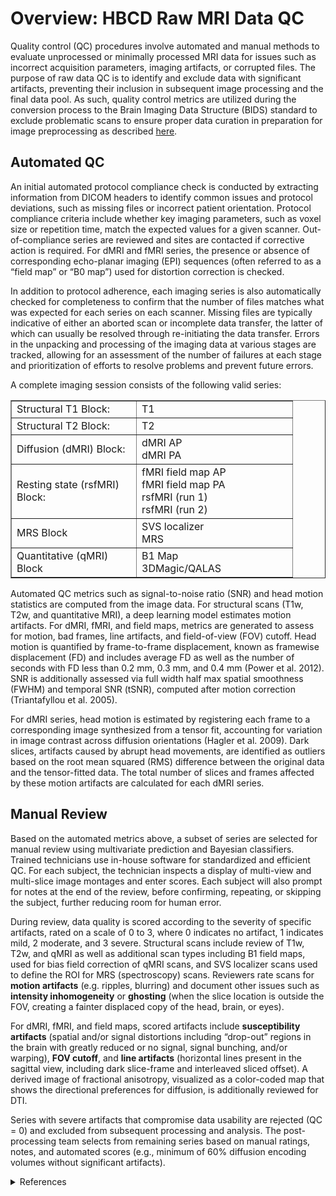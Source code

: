 # Overview: HBCD Raw MRI Data QC
Quality control (QC) procedures involve automated and manual methods to evaluate unprocessed or minimally processed MRI data for issues such as incorrect acquisition parameters, imaging artifacts, or corrupted files. The purpose of raw data QC is to identify and exclude data with significant artifacts, preventing their inclusion in subsequent image processing and the final data pool. As such, quality control metrics are utilized during the conversion process to the Brain Imaging Data Structure (BIDS) standard to exclude problematic scans to ensure proper data curation in preparation for image preprocessing as described [here](../../datacuration/bids.md#data-curation-exclusion-criteria).

## Automated QC
An initial automated protocol compliance check is conducted by extracting information from DICOM headers to identify common issues and protocol deviations, such as missing files or incorrect patient orientation. Protocol compliance criteria include whether key imaging parameters, such as voxel size or repetition time, match the expected values for a given scanner. Out-of-compliance series are reviewed and sites are contacted if corrective action is required. For dMRI and fMRI series, the presence or absence of corresponding echo-planar imaging (EPI) sequences (often referred to as a “field map” or “B0 map”) used for distortion correction is checked. 

In addition to protocol adherence, each imaging series is also automatically checked for completeness to confirm that the number of files matches what was expected for each series on each scanner. Missing files are typically indicative of either an aborted scan or incomplete data transfer, the latter of which can usually be resolved through re-initiating the data transfer. Errors in the unpacking and processing of the imaging data at various stages are tracked, allowing for an assessment of the number of failures at each stage and prioritization of efforts to resolve problems and prevent future errors.

A complete imaging session consists of the following valid series:
<table dir="ltr" border="1" cellspacing="0" cellpadding="0" data-sheets-root="1" data-sheets-baot="1"><colgroup><col width="200" /><col width="250" /></colgroup>
<tbody>
	<tr>
		<td>Structural T1 Block:</td>
		<td>T1</td>
	</tr>
	<tr>
		<td>Structural T2 Block:</td>
		<td>T2</td>
	</tr>
	<tr>
		<td>Diffusion (dMRI) Block:</td>
		<td>dMRI AP <br /> dMRI PA</td>
	</tr>
	<tr>
		<td>Resting state (rsfMRI) Block:</td>
		<td>fMRI field map AP<br /> fMRI field map PA<br /> rsfMRI (run 1)<br /> rsfMRI (run 2)</td>
	</tr>
	<tr>
		<td>MRS Block</td>
		<td>SVS localizer<br /> MRS</td>
	</tr>
	<tr>
		<td>Quantitative (qMRI) Block</td>
		<td>B1 Map<br /> 3DMagic/QALAS</td>
	</tr>
</tbody>
</table>

Automated QC metrics such as signal-to-noise ratio (SNR) and head motion statistics are computed from the image data. For structural scans (T1w, T2w, and quantitative MRI), a deep learning model estimates motion artifacts. For dMRI, fMRI, and field maps, metrics are generated to assess for motion, bad frames, line artifacts, and field-of-view (FOV) cutoff. Head motion is quantified by frame-to-frame displacement, known as framewise displacement (FD) and includes average FD as well as the number of seconds with FD less than 0.2 mm, 0.3 mm, and 0.4 mm (Power et al. 2012). SNR is additionally assessed via full width half max spatial smoothness (FWHM) and temporal SNR (tSNR), computed after motion correction (Triantafyllou et al. 2005).

For dMRI series, head motion is estimated by registering each frame to a corresponding image synthesized from a tensor fit, accounting for variation in image contrast across diffusion orientations (Hagler et al. 2009). Dark slices, artifacts caused by abrupt head movements, are identified as outliers based on the root mean squared (RMS) difference between the original data and the tensor-fitted data. The total number of slices and frames affected by these motion artifacts are calculated for each dMRI series.

## Manual Review
Based on the automated metrics above, a subset of series are selected for manual review using multivariate prediction and Bayesian classifiers. Trained technicians use in-house software for standardized and efficient QC. For each subject, the technician inspects a display of multi-view and multi-slice image montages and enter scores. Each subject will also prompt for notes at the end of the review, before confirming, repeating, or skipping the subject, further reducing room for human error. 

During review, data quality is scored according to the severity of specific artifacts, rated on a scale of 0 to 3, where 0 indicates no artifact, 1 indicates mild, 2 moderate, and 3 severe. Structural scans include review of T1w, T2w, and qMRI as well as additional scan types including B1 field maps, used for bias field correction of qMRI scans, and SVS localizer scans used to define the ROI for MRS (spectroscopy) scans. Reviewers rate scans for **motion artifacts** (e.g. ripples, blurring) and document other issues such as **intensity inhomogeneity** or **ghosting** (when the slice location is outside the FOV, creating a fainter displaced copy of the head, brain, or eyes).

For dMRI, fMRI, and field maps, scored artifacts include **susceptibility artifacts** (spatial and/or signal distortions including “drop-out” regions in the brain with greatly reduced or no signal, signal bunching, and/or warping), **FOV cutoff**, and **line artifacts** (horizontal lines present in the sagittal view, including dark slice-frame and interleaved sliced offset). A derived image of fractional anisotropy, visualized as a color-coded map that shows the directional preferences for diffusion, is additionally reviewed for DTI.

Series with severe artifacts that compromise data usability are rejected (QC = 0) and excluded from subsequent processing and analysis. The post-processing team selects from remaining series based on manual ratings, notes, and automated scores (e.g., minimum of 60% diffusion encoding volumes without significant artifacts).

<details class="collapsible references">
<summary class="references">References</summary>
<p>Dean III, D. C., Tisdall, M. D., Wisnowski, J. L., Feczko, E., Gagoski, B., Alexander, A. L., ... &amp; HBCD MRI Working Group. (2024). Quantifying brain development in the HEALthy Brain and Child Development (HBCD) Study: The magnetic resonance imaging and spectroscopy protocol. <em>Developmental Cognitive Neuroscience</em>, 70, 101452. <a href="https://doi.org/10.1016/j.dcn.2024.101452">https://doi.org/10.1016/j.dcn.2024.101452</a></p>

<p>Hagler, D. J., Jr, Ahmadi, M. E., Kuperman, J., Holland, D., McDonald, C. R., Halgren, E., &amp; Dale, A. M. (2009). Automated white-matter tractography using a probabilistic diffusion tensor atlas: Application to temporal lobe epilepsy. Human Brain Mapping, 30(5), 1535–1547. <a href="https://doi.org/10.1002/hbm.20619">https://doi.org/10.1002/hbm.20619</a></p>

<p>Power, J. D., Barnes, K. A., Snyder, A. Z., Schlaggar, B. L., &amp; Petersen, S. E. (2012). Spurious but systematic correlations in functional connectivity MRI networks arise from subject motion. NeuroImage, 59(3), 2142–2154. <a href="https://doi.org/10.1016/j.neuroimage.2011.10.018">https://doi.org/10.1016/j.neuroimage.2011.10.018</a></p>

<p>Triantafyllou, C., Hoge, R. D., Krueger, G., Wiggins, C. J., Potthast, A., Wiggins, G. C., &amp; Wald, L. L. (2005). Comparison of physiological noise at 1.5 T, 3 T and 7 T and optimization of fMRI acquisition parameters. NeuroImage, 26(1), 243–250. <a href="https://doi.org/10.1016/j.neuroimage.2005.01.007">https://doi.org/10.1016/j.neuroimage.2005.01.007</a></p>

</details>